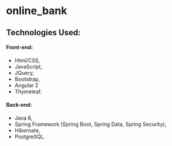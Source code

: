 # online_bank

## Technologies Used:

#### Front-end: 
* Html/CSS,
* JavaScript,
* JQuery,
* Bootstrap,
* Angular 2
* Thymeleaf.

#### Back-end: 
* Java 8,
* Spring Framework (Spring Boot, Spring Data, Spring Security),
* Hibernate,
* PostgreSQL.
